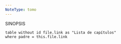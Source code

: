 ```yaml
---
NoteType: tomo
---
```


SINOPSIS

```dataview
table without id file.link as "Lista de capítulos"
where padre = this.file.link
```
